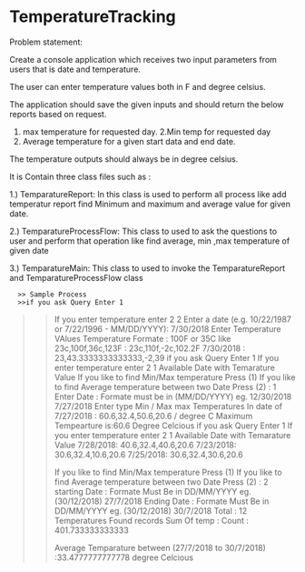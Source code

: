 # TemperatureTracking
Problem statement:

Create a console application which receives two input parameters from users that is date and temperature.

The user can enter temperature values both in F and degree celsius.

The application should save the given inputs and should return the below reports based on request.
1. max temperature for requested day.
2.Min temp for requested day
3. Average temperature for a given start data and end date.

The temperature outputs should always be in degree celsius.


It is Contain three class files such as :
 
 1.) TemparatureReport:
      In this class is used to perform all process like add temperatur report find Minimum and maximum and average value for given date.
      
 2.) TemparatureProcessFlow:
      This class to used to ask the questions to user and perform that operation like find average, min ,max  temperature of given date
  
 3.) TemparatureMain:
      This class to used to invoke the  TemparatureReport and TemparatureProcessFlow class
      
      >> Sample Process
      >>if you ask Query Enter 1
>>If you enter temperature enter 2
>>2
>>Enter a date (e.g. 10/22/1987 or 7/22/1996 - MM/DD/YYYY):
>>7/30/2018
>>Enter Temperature VAlues
 >>Temperature Formate : 100F or 35C  like 23c,100f,36c,123F :
>>23c,110f,-2c,102.2F
>>7/30/2018 : 23,43.3333333333333,-2,39
>>if you ask Query Enter 1
>>If you enter temperature enter 2
>>1
>>Available Date with Temarature Value
>>If you like to find Min/Max temperature Press (1)
>>If you like to find Average temperature between two Date Press (2)  :
>>1
>>Enter Date  : Formate must be in (MM/DD/YYYY) eg. 12/30/2018
>>7/27/2018
>>Enter type Min / Max
>>max
>>Temperatures In date of 7/27/2018 : 60.6,32.4,50.6,20.6 / degree C
>>Maximum Tempearture is:60.6 Degree Celcious
>>if you ask Query Enter 1
>>If you enter temperature enter 2
>>1
>>Available Date with Temarature Value
>>7/28/2018: 40.6,32.4,40.6,20.6
>>7/23/2018: 30.6,32.4,10.6,20.6
>>7/25/2018: 30.6,32.4,30.6,20.6
>>
>>If you like to find Min/Max temperature Press (1)
>>If you like to find Average temperature between two Date Press (2)  :
>>2
>>starting Date : Formate Must Be in DD/MM/YYYY eg. (30/12/2018)
>>27/7/2018
>>Ending Date : Formate Must Be in DD/MM/YYYY eg. (30/12/2018)
>>30/7/2018
>>Total : 12 Temperatures Found records
 >>Sum Of temp : Count : 401.733333333333
>>
>>Average Temparature between (27/7/2018 to 30/7/2018) :33.4777777777778 degree Celcious
